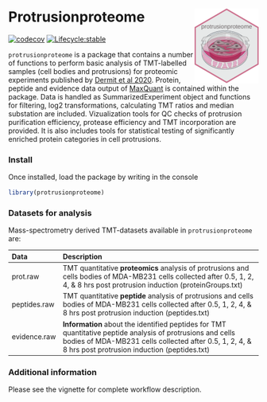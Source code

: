 # Protrusionproteome <img src="man/figures/protrusionproteome_hex.png" align="right" height="150"/>

<!-- badges: start -->
[![codecov](https://codecov.io/gh/demar01/protrusionproteome/branch/master/graph/badge.svg?token=ij1MeWsszd)](https://codecov.io/gh/demar01/protrusionproteome)
[![Lifecycle:stable](https://img.shields.io/badge/lifecycle-stable-green.svg)](https://www.tidyverse.org/lifecycle/#stable)



 <!-- badges: end -->
  
`protrusionproteome` is a package that contains a number of functions to  perform basic
analysis of TMT-labelled samples (cell bodies and protrusions) for proteomic experiments
published by [Dermit et al 2020](https://www.sciencedirect.com/science/article/pii/S1534580720307966).
Protein, peptide and evidence data output of [MaxQuant](http://www.nature.com/nbt/journal/v26/n12/full/nbt.1511.html) is 
contained within the package. Data is handled as SummarizedExperiment object and
functions for filtering, log2 transformations, calculating TMT ratios and median 
substation are included. Vizualization tools for QC checks of protrusion purification efficiency, protease efficiency and TMT incorporation are provided. It is also 
includes tools for statistical testing of significantly enriched protein 
categories in cell protrusions.

### Install

Once installed, load the package by writing in the console

``` r
library(protrusionproteome)
```

### Datasets for analysis

Mass-spectrometry derived TMT-datasets available in `protrusionproteome` are:

| Data  	|   Description	|
|:---	|:---	|
|  prot.raw 	|  TMT quantitative __proteomics__ analysis of protrusions and cells bodies of MDA-MB231 cells collected after 0.5, 1, 2, 4, & 8 hrs post protrusion induction (proteinGroups.txt) 	|
|  peptides.raw	|  TMT quantitative __peptide__ analysis of protrusions and cells bodies of MDA-MB231 cells collected after 0.5, 1, 2, 4, & 8 hrs post protrusion induction (peptides.txt)
|  evidence.raw	| __Information__ about the identified peptides for TMT quantitative peptide analysis of protrusions and cells bodies of MDA-MB231 cells collected after 0.5, 1, 2, 4, & 8 hrs post protrusion induction (peptides.txt)	|


### Additional information 

Please see the vignette for complete workflow description.
